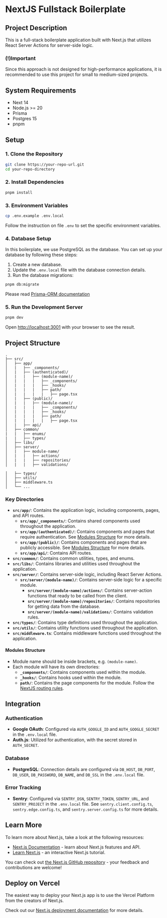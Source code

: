 # NextJS Fullstack Boilerplate

## Project Description

This is a full-stack boilerplate application built with Next.js that utilizes React Server Actions for server-side logic.

### (!)Important

Since this approach is not designed for high-performance applications, it is recommended to use this project for small to medium-sized projects.

## System Requirements

- Next 14
- Node.js >= 20
- Prisma
- Postgres 15
- pnpm

## Setup

### 1. Clone the Repository

```bash
git clone https://your-repo-url.git
cd your-repo-directory
```

### 2. Install Dependencies

```bash
pnpm install
```

### 3. Environment Variables

```bash
cp .env.example .env.local
```

Follow the instruction on file `.env` to set the specific environment variables.

### 4. Database Setup

In this boilerplate, we use PostgreSQL as the database. You can set up your database by following these steps:

1. Create a new database.
2. Update the `.env.local` file with the database connection details.
3. Run the database migrations:

```bash
pnpm db:migrate
```

Please read [Prisma-ORM documentation](https://www.prisma.io/docs/orm/overview)

### 5. Run the Development Server

```bash
pnpm dev
```

Open [http://localhost:3001](http://localhost:3001) with your browser to see the result.

## Project Structure

```
.
├── src/
│   ├── app/
│   |   ├── _components/
│   |   ├── (authenticated)/
│   |   |   ├── (module-name)/
│   |   |   |   ├── _components/
│   |   |   |   ├── _hooks/
│   |   |   |   ├── path/
│   |   |   |   |   ├── page.tsx
│   |   ├── (public)/
│   |   |   ├── (module-name)/
│   |   |   |   ├── _components/
│   |   |   |   ├── _hooks/
│   |   |   |   ├── path/
│   |   |   |   |   ├── page.tsx
│   |   ├── api/
│   ├── common/
|   |   ├── enums/
|   |   ├── types/
│   ├── libs/
│   ├── server/
│   |   ├── module-name/
│   |   |   ├── actions/
│   |   |   ├── repositories/
│   |   |   ├── validations/

│   ├── types/
│   ├── utils/
│   ├── middleware.ts
│   └── ...
```

### Key Directories

- **`src/app/`**: Contains the application logic, including components, pages, and API routes.
  - **`src/app/_components/`**: Contains shared components used throughout the application.
  - **`src/app/(authenticated)/`**: Contains components and pages that require authentication. See [Modules Structure](#modules-structure) for more details.
  - **`src/app/(public)/`**: Contains components and pages that are publicly accessible. See [Modules Structure](#modules-structure) for more details.
  - **`src/app/api/`**: Contains API routes.
- **`src/common/`**: Contains common utilities, types, and enums.
- **`src/libs/`**: Contains libraries and utilities used throughout the application.
- **`src/server/`**: Contains server-side logic, including React Server Actions.
  - **`src/server/(module-name)/`**: Contains server-side logic for a specific module.
    - **`src/server/(module-name)/actions/`**: Contains server-action functions that ready to be called from the client.
    - **`src/server/(module-name)/repositories/`**: Contains repositories for getting data from the database.
    - **`src/server/(module-name)/validations/`**: Contains validation rules.
- **`src/types/`**: Contains type definitions used throughout the application.
- **`src/utils/`**: Contains utility functions used throughout the application.
- **`src/middleware.ts`**: Contains middleware functions used throughout the application.

#### Modules Structure

- Module name should be inside brackets, e.g. `(module-name)`.
- Each module will have its own directories:
  - **`_components/`**: Contains components used within the module.
  - **`_hooks/`**: Contains hooks used within the module.
  - **`path/`**: Contains the page components for the module. Follow the [NextJS routing rules](https://nextjs.org/docs/app/building-your-application/routing).

## Integration

### Authentication

- **Google OAuth**: Configured via `AUTH_GOOGLE_ID` and `AUTH_GOOGLE_SECRET` in the `.env.local` file.
- **Auth.js**: Utilized for authentication, with the secret stored in `AUTH_SECRET`.

### Database

- **PostgreSQL**: Connection details are configured via `DB_HOST`, `DB_PORT`, `DB_USER`, `DB_PASSWORD`, `DB_NAME`, and `DB_SSL` in the `.env.local` file.

### Error Tracking

- **Sentry**: Configured via `SENTRY_DSN`, `SENTRY_TOKEN`, `SENTRY_URL`, and `SENTRY_PROJECT` in the `.env.local` file. See `sentry.client.config.ts`, `sentry.edge.config.ts`, and `sentry.server.config.ts` for more details.

## Learn More

To learn more about Next.js, take a look at the following resources:

- [Next.js Documentation](https://nextjs.org/docs) - learn about Next.js features and API.
- [Learn Next.js](https://nextjs.org/learn) - an interactive Next.js tutorial.

You can check out [the Next.js GitHub repository](https://github.com/vercel/next.js/) - your feedback and contributions are welcome!

## Deploy on Vercel

The easiest way to deploy your Next.js app is to use the Vercel Platform from the creators of Next.js.

Check out our [Next.js deployment documentation](https://nextjs.org/docs/deployment) for more details.
